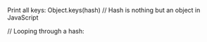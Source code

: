 Print all keys:
    Object.keys(hash)
    // Hash is nothing but an object in JavaScript 
    

// Looping through a hash:
